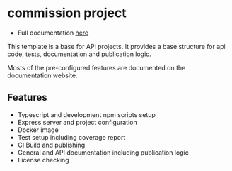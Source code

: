 # commission project

- Full documentation [here](https://dev-lambda.github.io/commission/)

This template is a base for API projects. It provides a base structure for api code, tests, documentation and publication logic.

Mosts of the pre-configured features are documented on the documentation website.

## Features

- Typescript and development npm scripts setup
- Express server and project configuration
- Docker image
- Test setup including coverage report
- CI Build and publishing
- General and API documentation including publication logic
- License checking
